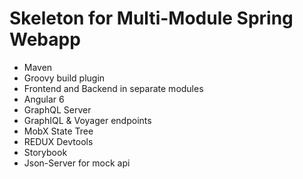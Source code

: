 # Skeleton for Multi-Module Spring Webapp

- Maven
- Groovy build plugin
- Frontend and Backend in separate modules
- Angular 6
- GraphQL Server
- GraphIQL & Voyager endpoints
- MobX State Tree
- REDUX Devtools
- Storybook
- Json-Server for mock api
